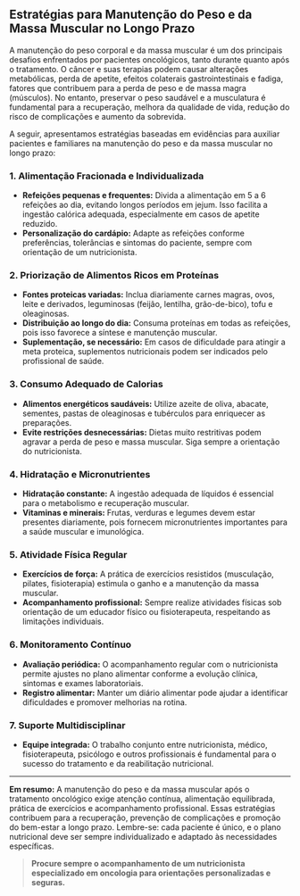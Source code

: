
## Estratégias para Manutenção do Peso e da Massa Muscular no Longo Prazo

A manutenção do peso corporal e da massa muscular é um dos principais desafios enfrentados por pacientes oncológicos, tanto durante quanto após o tratamento. O câncer e suas terapias podem causar alterações metabólicas, perda de apetite, efeitos colaterais gastrointestinais e fadiga, fatores que contribuem para a perda de peso e de massa magra (músculos). No entanto, preservar o peso saudável e a musculatura é fundamental para a recuperação, melhora da qualidade de vida, redução do risco de complicações e aumento da sobrevida.

A seguir, apresentamos estratégias baseadas em evidências para auxiliar pacientes e familiares na manutenção do peso e da massa muscular no longo prazo:

### 1. Alimentação Fracionada e Individualizada

- **Refeições pequenas e frequentes:** Divida a alimentação em 5 a 6 refeições ao dia, evitando longos períodos em jejum. Isso facilita a ingestão calórica adequada, especialmente em casos de apetite reduzido.
- **Personalização do cardápio:** Adapte as refeições conforme preferências, tolerâncias e sintomas do paciente, sempre com orientação de um nutricionista.

### 2. Priorização de Alimentos Ricos em Proteínas

- **Fontes proteicas variadas:** Inclua diariamente carnes magras, ovos, leite e derivados, leguminosas (feijão, lentilha, grão-de-bico), tofu e oleaginosas.
- **Distribuição ao longo do dia:** Consuma proteínas em todas as refeições, pois isso favorece a síntese e manutenção muscular.
- **Suplementação, se necessário:** Em casos de dificuldade para atingir a meta proteica, suplementos nutricionais podem ser indicados pelo profissional de saúde.

### 3. Consumo Adequado de Calorias

- **Alimentos energéticos saudáveis:** Utilize azeite de oliva, abacate, sementes, pastas de oleaginosas e tubérculos para enriquecer as preparações.
- **Evite restrições desnecessárias:** Dietas muito restritivas podem agravar a perda de peso e massa muscular. Siga sempre a orientação do nutricionista.

### 4. Hidratação e Micronutrientes

- **Hidratação constante:** A ingestão adequada de líquidos é essencial para o metabolismo e recuperação muscular.
- **Vitaminas e minerais:** Frutas, verduras e legumes devem estar presentes diariamente, pois fornecem micronutrientes importantes para a saúde muscular e imunológica.

### 5. Atividade Física Regular

- **Exercícios de força:** A prática de exercícios resistidos (musculação, pilates, fisioterapia) estimula o ganho e a manutenção da massa muscular.
- **Acompanhamento profissional:** Sempre realize atividades físicas sob orientação de um educador físico ou fisioterapeuta, respeitando as limitações individuais.

### 6. Monitoramento Contínuo

- **Avaliação periódica:** O acompanhamento regular com o nutricionista permite ajustes no plano alimentar conforme a evolução clínica, sintomas e exames laboratoriais.
- **Registro alimentar:** Manter um diário alimentar pode ajudar a identificar dificuldades e promover melhorias na rotina.

### 7. Suporte Multidisciplinar

- **Equipe integrada:** O trabalho conjunto entre nutricionista, médico, fisioterapeuta, psicólogo e outros profissionais é fundamental para o sucesso do tratamento e da reabilitação nutricional.

---

**Em resumo:** A manutenção do peso e da massa muscular após o tratamento oncológico exige atenção contínua, alimentação equilibrada, prática de exercícios e acompanhamento profissional. Essas estratégias contribuem para a recuperação, prevenção de complicações e promoção do bem-estar a longo prazo. Lembre-se: cada paciente é único, e o plano nutricional deve ser sempre individualizado e adaptado às necessidades específicas.

> **Procure sempre o acompanhamento de um nutricionista especializado em oncologia para orientações personalizadas e seguras.**
```
